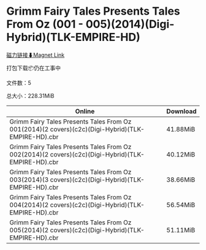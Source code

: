 # Grimm Fairy Tales Presents Tales From Oz (001 - 005)(2014)(Digi-Hybrid)(TLK-EMPIRE-HD)

[磁力链接⬇Magnet Link](magnet:?xt=urn:btih:785be0e959f42d4c01a997c04d0246435266e99a&dn=Grimm%20Fairy%20Tales%20Presents%20Tales%20From%20Oz%20%28001%20-%20005%29%282014%29%28Digi-Hybrid%29%28TLK-EMPIRE-HD%29)

打包下载📦仍在工事中

文件数：5

总大小：228.31MiB

Online | Download
--- | ---
Grimm Fairy Tales Presents Tales From Oz 001(2014)(2 covers)(c2c)(Digi-Hybrid)(TLK-EMPIRE-HD).cbr | 41.88MiB
Grimm Fairy Tales Presents Tales From Oz 002(2014)(2 covers)(c2c)(Digi-Hybrid)(TLK-EMPIRE-HD).cbr | 40.12MiB
Grimm Fairy Tales Presents Tales From Oz 003(2014)(3 covers)(c2c)(Digi-Hybrid)(TLK-EMPIRE-HD).cbr | 38.66MiB
Grimm Fairy Tales Presents Tales From Oz 004(2014)(2 covers)(c2c)(Digi-Hybrid)(TLK-EMPIRE-HD).cbr | 56.54MiB
Grimm Fairy Tales Presents Tales From Oz 005(2014)(2 covers)(c2c)(Digi-Hybrid)(TLK-EMPIRE-HD).cbr | 51.11MiB